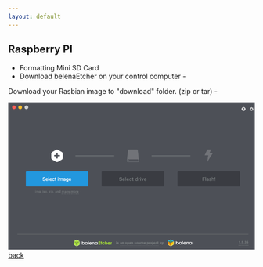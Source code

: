 ```yaml
---
layout: default
---
```


## Raspberry PI

- Formatting Mini SD Card
- Download belenaEtcher on your control computer -

Download your Rasbian image to "download" folder. (zip or tar) -

![images](../images/image1.png)
[back](./)
